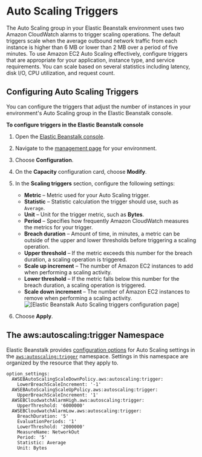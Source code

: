 # Auto Scaling Triggers<a name="environments-cfg-autoscaling-triggers"></a>

The Auto Scaling group in your Elastic Beanstalk environment uses two Amazon CloudWatch alarms to trigger scaling operations\. The default triggers scale when the average outbound network traffic from each instance is higher than 6 MB or lower than 2 MB over a period of five minutes\. To use Amazon EC2 Auto Scaling effectively, configure triggers that are appropriate for your application, instance type, and service requirements\. You can scale based on several statistics including latency, disk I/O, CPU utilization, and request count\.

## Configuring Auto Scaling Triggers<a name="environments-cfg-autoscaling-triggers-console"></a>

You can configure the triggers that adjust the number of instances in your environment's Auto Scaling group in the Elastic Beanstalk console\.

**To configure triggers in the Elastic Beanstalk console**

1. Open the [Elastic Beanstalk console](https://console.aws.amazon.com/elasticbeanstalk)\.

1. Navigate to the [management page](environments-console.md) for your environment\.

1. Choose **Configuration**\.

1. On the **Capacity** configuration card, choose **Modify**\.

1. In the **Scaling triggers** section, configure the following settings:
   + **Metric** – Metric used for your Auto Scaling trigger\.
   + **Statistic** – Statistic calculation the trigger should use, such as `Average`\.
   + **Unit** – Unit for the trigger metric, such as **Bytes**\.
   + **Period** – Specifies how frequently Amazon CloudWatch measures the metrics for your trigger\.
   + **Breach duration** – Amount of time, in minutes, a metric can be outside of the upper and lower thresholds before triggering a scaling operation\.
   + **Upper threshold** – If the metric exceeds this number for the breach duration, a scaling operation is triggered\. 
   + **Scale up increment** – The number of Amazon EC2 instances to add when performing a scaling activity\.
   + **Lower threshold** – If the metric falls below this number for the breach duration, a scaling operation is triggered\. 
   + **Scale down increment** – The number of Amazon EC2 instances to remove when performing a scaling activity\.  
![\[Elastic Beanstalk Auto Scaling triggers configuration page\]](http://docs.aws.amazon.com/elasticbeanstalk/latest/dg/images/environment-cfg-autoscaling-triggers.png)

1. Choose **Apply**\.

## The aws:autoscaling:trigger Namespace<a name="environments-cfg-autoscaling-triggers-namespace"></a>

Elastic Beanstalk provides [configuration options](command-options.md) for Auto Scaling settings in the [`aws:autoscaling:trigger`](command-options-general.md#command-options-general-autoscalingtrigger) namespace\. Settings in this namespace are organized by the resource that they apply to\.

```
option_settings:
  AWSEBAutoScalingScaleDownPolicy.aws:autoscaling:trigger:
    LowerBreachScaleIncrement: '-1'
  AWSEBAutoScalingScaleUpPolicy.aws:autoscaling:trigger:
    UpperBreachScaleIncrement: '1'
  AWSEBCloudwatchAlarmHigh.aws:autoscaling:trigger:
    UpperThreshold: '6000000'
  AWSEBCloudwatchAlarmLow.aws:autoscaling:trigger:
    BreachDuration: '5'
    EvaluationPeriods: '1'
    LowerThreshold: '2000000'
    MeasureName: NetworkOut
    Period: '5'
    Statistic: Average
    Unit: Bytes
```